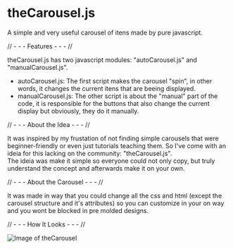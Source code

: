 # theCarousel.js
A simple and very useful carousel of itens made by pure javascript.

// - - - Features - - - //

theCarousel.js has two javascript modules: "autoCarousel.js" and "manualCarousel.js". 
- autoCarousel.js:
The first script makes the carousel "spin", in other words, it changes the current itens that are beeing displayed. 
- manualCarousel.js:
The other script is about the "manual" part of the code, it is responsible for the buttons that also change the current display but obviously, they do it manually.


// - - - About the Idea - - - //

It was inspired by my frustation of not finding simple carousels that were beginner-friendly or even just tutorials teaching them. So I've come with an ideia for this lacking on the community: "theCarousel.js".
<br/> The ideia was make it simple so everyone could not only copy, but truly understand the concept and afterwards make it on your own.


// - - - About the Carousel - - - //

It was made in way that you could change all the css and html (except the carousel structure and it's attributes) so you can customize in your on way and you wont be blocked in pre molded designs.


// - - - How It Looks - - - //

![Image of theCarousel](https://github.com/cassianoedson/theCarousel.js/blob/main/Carousel/img/img-carousel.PNG)
